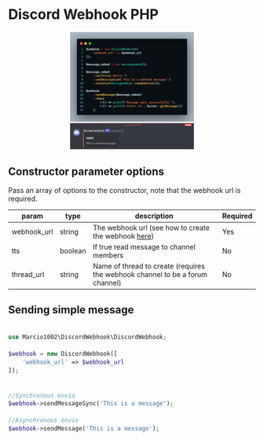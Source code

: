 # Discord Webhook PHP

<div align='center'>
    <img src='./assets/example-use-discord-webhook-php.png' alt='example use Discord webhook PHP' width='50%'/>
</div>

<div align='center'>
    <img src='./assets/send-message.png' alt='Message sent in Discord by webhook' width='50%'/>
</div>




## Constructor parameter options
Pass an array of options to the constructor, note that the webhook url is required.


| param | type | description | Required |
|-------|------|-------------|----------|
| webhook_url | string | The webhook url (see how to create the webhook [here](https://support.discord.com/hc/en-us/articles/228383668-Intro-to-Webhooks)) | Yes
| tts | boolean | If true read message to channel members | No |
| thread_url | string | Name of thread to create (requires the webhook channel to be a forum channel) | No |


## Sending simple message 

```php

use Marcio1002\DiscordWebhook\DiscordWebhook;

$webhook = new DiscordWebhook([
    'webhook_url' => $webhook_url
]);


//Synchronous envio 
$webhook->sendMessageSync('This is a message');

//Asynchronous envio
$webhook->sendMessage('This is a message');

```